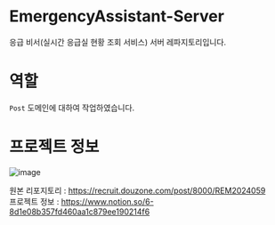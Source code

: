 # EmergencyAssistant-Server
응급 비서(실시간 응급실 현황 조회 서비스) 서버 레파지토리입니다.

# 역할
`Post` 도메인에 대하여 작업하였습니다.

# 프로젝트 정보

![image](https://github.com/COS-project/cos-backend/assets/128073698/de0f406e-4b73-477f-bba3-f6caaaead435)

원본 리포지토리 : https://recruit.douzone.com/post/8000/REM2024059 <br>
프로젝트 정보 : https://www.notion.so/6-8d1e08b357fd460aa1c879ee190214f6
